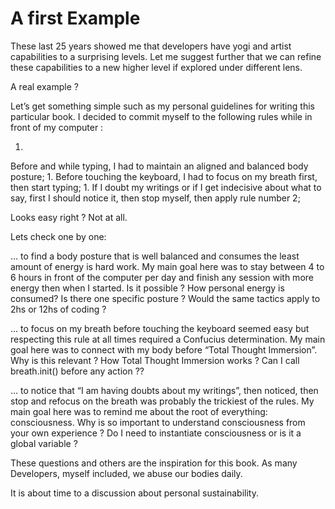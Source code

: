 # A first Example

These last 25 years showed me that developers have yogi and artist capabilities to a surprising levels. Let me suggest further that we can refine these capabilities to a new higher level if explored under different lens. 

A real example ? 

Let’s get something simple such as my personal guidelines for writing this particular book. I decided to commit myself to the following rules while in front of my computer :

1. 
Before and while typing, I had to maintain an aligned and balanced body posture;
1. 
Before touching the keyboard, I had to focus on my breath first, then start typing;
1. 
If I doubt my writings or if I get indecisive about what to say, first I should notice it, then stop myself, then apply rule number 2;

Looks easy right ? Not at all. 

Lets check one by one:

… to find a body posture that is well balanced and consumes the least amount of energy is hard work. My main goal here was to stay between 4 to 6 hours in front of the computer per day and finish any session with more energy then when I started. Is it possible ? How personal energy is consumed? Is there one specific posture ? Would the same tactics apply to 2hs or 12hs of coding ? 

... to focus on my breath before touching the keyboard seemed easy but respecting this rule at all times required a Confucius determination. My main goal here was to connect with my body before “Total Thought Immersion”. Why is this relevant ? How Total Thought Immersion works ? Can I call breath.init() before any action ??

… to notice that “I am having doubts about my writings”, then noticed, then stop and refocus on the breath was probably the trickiest of the rules. My main goal here was to remind me about the root of everything: consciousness.  Why is so important to understand consciousness from your own experience ?  Do I need to instantiate consciousness or is it a global variable ?

These questions and others are the inspiration for this book. As many Developers, myself included, we abuse our bodies daily. 

It is about time to a discussion about personal sustainability. 